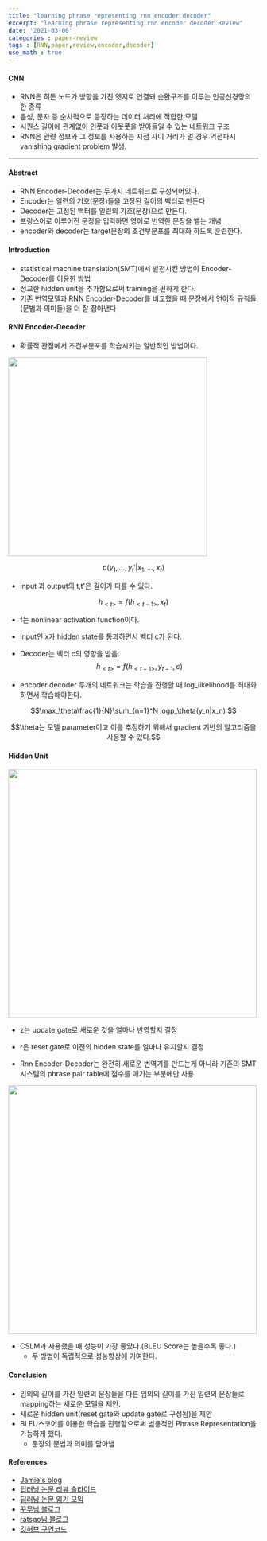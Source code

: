 ```yaml
---
title: "learning phrase representing rnn encoder decoder"
excerpt: "learning phrase representing rnn encoder decoder Review"
date: '2021-03-06'
categories : paper-review
tags : [RNN,paper,review,encoder,decoder]
use_math : true
---
```




#### CNN

* RNN은 히든 노드가 방향을 가진 엣지로 연결돼 순환구조를 이루는 인공신경망의 한 종류
* 음성, 문자 등 순차적으로 등장하는 데이터 처리에 적합한 모델
* 시퀀스 길이에 관계없이 인풋과 아웃풋을 받아들일 수 있는 네트워크 구조
* RNN은 관련 정보와 그 정보를 사용하는 지점 사이 거리가 멀 경우 역전파시 vanishing gradient problem 발생.

---

#### Abstract

* RNN Encoder-Decoder는 두가지 네트워크로 구성되어있다.
* Encoder는 일련의 기호(문장)들을 고정된 길이의 벡터로 만든다
* Decoder는 고정된 백터를 일련의 기호(문장)으로 만든다.
* 프랑스어로 이루어진 문장을 입력하면 영어로 번역한 문장을 뱉는 개념
* encoder와 decoder는 target문장의 조건부분포를 최대화 하도록 훈련한다.


#### Introduction

* statistical machine translation(SMT)에서 발전시킨 방법이 Encoder-Decoder를 이용한 방법
* 정교한 hidden unit을 추가함으로써 training을 편하게 한다.
* 기존 번역모델과 RNN Encoder-Decoder를 비교했을 때 문장에서 언어적 규칙들(문법과 의미들)을 더 잘 잡아낸다



#### RNN Encoder-Decoder

* 확률적 관점에서 조건부분포를 학습시키는 일반적인 방법이다.

<img src = "https://jamiekang.github.io/media/2017-04-23-learning-phrase-representations-using-rnn-encoder-decoder-fig1.png" width="400px">


$$ p( y_1,...,y_t'| x_1,...,x_t)$$
* input 과 output의 t,t'은 길이가 다를 수 있다.

$$h_{<t>} = f(h_{<t-1>},x_t) $$ 
* f는 nonlinear activation function이다.
* input인 x가 hidden state를 통과하면서 벡터 c가 된다.
* Decoder는 벡터 c의 영향을 받음.
$$h_{<t>} = f(h_{<t-1>},y_{t-1},c) $$ 

* encoder decoder 두개의 네트워크는 학습을 진행할 때 log_likelihood를 최대화 하면서 학습해야한다.

$$\max_\theta\frac{1}{N}\sum_{n=1}^N logp_\theta(y_n|x_n) $$

$$\theta는 모델 parameter이고 이를 추정하기 위해서 gradient 기반의 알고리즘을 사용할 수 있다.$$


#### Hidden Unit

<img src = "https://image.slidesharecdn.com/learningphraserepresentationsusingrnnencoder-decoderforstatisticalmachinetranslation-170423141824/95/learning-phrase-representations-using-rnn-encoder-decoder-for-statistical-machine-translation-9-638.jpg?cb=1492957181" width="500px">

* z는 update gate로 새로운 것을 얼마나 반영할지 결정
* r은 reset gate로 이전의 hidden state를 얼마나 유지할지 결정

* Rnn Encoder-Decoder는 완전히 새로운 번역기를 만드는게 아니라 기존의 SMT시스템의 phrase pair table에 점수를 매기는 부분에만 사용

<img src = "https://image.slidesharecdn.com/learningphraserepresentationsusingrnnencoder-decoderforstatisticalmachinetranslation-170423141824/95/learning-phrase-representations-using-rnn-encoder-decoder-for-statistical-machine-translation-14-638.jpg?cb=1492957181" width="500px">

* CSLM과 사용했을 때 성능이 가장 좋았다.(BLEU Score는 높을수록 좋다.)
    * 두 방법이 독립적으로 성능향상에 기여한다.

#### Conclusion 
* 임의의 길이를 가진 일련의 문장들을  다른 임의의 길이를 가진 일련의 문장들로 mapping하는 새로운 모델을 제안.
* 새로운 hidden unit(reset gate와 update gate로 구성됨)을 제안
* BLEU스코어를 이용한 학습을 진행함으로써 범용적인 Phrase Representation을 가능하게 했다. 
    * 문장의 문법과 의미를 담아냄



#### References
* [Jamie's blog](https://jamiekang.github.io/2017/04/23/learning-phrase-representations-using-rnn-encoder-decoder/)
* [딥러닝 논문 리뷰 슬라이드](https://www.slideshare.net/keunbongkwak/learning-phrase-representations-using-rnn-encoder-decoder-for-statistical-machine-translation)
* [딥러닝 논문 읽기 모임](https://www.youtube.com/watch?v=_Dp8u97_rQ0&t=1327s)
* [꾸무님 블로그](https://www.quantumdl.com/entry/5%EC%A3%BC%EC%B0%A81-Learning-Phrase-Representation-using-RNN-EncoderDecoder-for-Statistical-Machine-Translation)
* [ratsgo님 블로그](https://ratsgo.github.io/natural%20language%20processing/2017/03/09/rnnlstm/)
* [깃허브 구연코드](https://github.com/ShubhangDesai/rnn-encoder-decoder/blob/master/modules/Decoder.py)



```python

```
